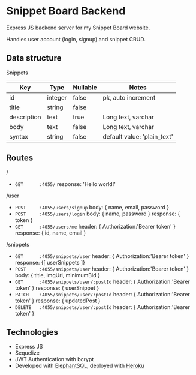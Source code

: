 # Snippet Board Backend

Express JS backend server for my Snippet Board website. 

Handles user account (login, signup) and snippet CRUD.

## Data structure

Snippets

| Key         | Type    | Nullable | Notes                       |
|-------------|---------|----------|-----------------------------|
| id          | integer | false    | pk, auto increment          |
| title       | string  | false    |                             |
| description | text    | true     | Long text, varchar          |
| body        | text    | false    | Long text, varchar          |
| syntax      | string  | false    | default value: 'plain_text' |

## Routes
/
- `GET		:4055/`							response: 'Hello world!'

/user
- `POST		:4055/users/signup`				body: { name, email, password }
- `POST		:4055/users/login`				body: { name, password } response: { token }
- `GET		:4055/users/me`					header: { Authorization:'Bearer token' } response: { id, name, email }

/snippets
<!-- - `GET		:4055/snippets` 			response: {[ snippets ]} -->
- `GET		:4055/snippets/user` 			header: { Authorization:'Bearer token' } response: {[ userSnippets ]}
- `POST		:4055/snippets/user`			header: { Authorization:'Bearer token' } body: { title, imgUrl, minimumBid }
- `GET		:4055/snippets/user/:postId` 	header: { Authorization:'Bearer token' } response: { userSnippet }
- `PATCH 	:4055/snippets/user/:postId`	header: { Authorization:'Bearer token' } response: { updatedPost }
- `DELETE 	:4055/snippets/user/:postId`	header: { Authorization:'Bearer token' }

## Technologies
 - Express JS
 - Sequelize
 - JWT Authentication with bcrypt
 - Developed with [ElephantSQL](https://www.elephantsql.com/), deployed with [Heroku](https://www.heroku.com/)
